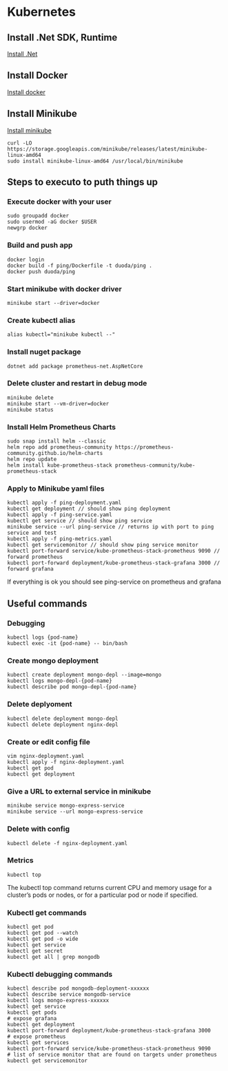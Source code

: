 # Kubernetes

## Install .Net SDK, Runtime

[Install .Net](https://docs.microsoft.com/en-us/dotnet/core/install/linux-ubuntu "Install .Net")


## Install Docker

[Install docker](https://docs.docker.com/engine/install/ubuntu/ "Install docker")

## Install Minikube

[Install minikube](https://minikube.sigs.k8s.io/docs/start/ "Install minikube")


```
curl -LO https://storage.googleapis.com/minikube/releases/latest/minikube-linux-amd64
sudo install minikube-linux-amd64 /usr/local/bin/minikube
```

## Steps to executo to puth things up

### Execute docker with your user

```
sudo groupadd docker
sudo usermod -aG docker $USER
newgrp docker
```

### Build and push app

```
docker login
docker build -f ping/Dockerfile -t duoda/ping .
docker push duoda/ping
```

### Start minikube with docker driver

`minikube start --driver=docker`

### Create kubectl alias

`alias kubectl="minikube kubectl --"`

### Install nuget package

`dotnet add package prometheus-net.AspNetCore`

### Delete cluster and restart in debug mode

```
minikube delete
minikube start --vm-driver=docker
minikube status
```

### Install Helm Prometheus Charts

```
sudo snap install helm --classic
helm repo add prometheus-community https://prometheus-community.github.io/helm-charts
helm repo update
helm install kube-prometheus-stack prometheus-community/kube-prometheus-stack
```

### Apply to Minikube yaml files

```
kubectl apply -f ping-deployment.yaml
kubectl get deployment // should show ping deployment
kubectl apply -f ping-service.yaml
kubectl get service // should show ping service
minikube service --url ping-service // returns ip with port to ping service and test
kubectl apply -f ping-metrics.yaml
kubectl get servicemonitor // should show ping service monitor
kubectl port-forward service/kube-prometheus-stack-prometheus 9090 // forward prometheus
kubectl port-forward deployment/kube-prometheus-stack-grafana 3000 // forward grafana
```
If everything is ok you should see ping-service on prometheus and grafana

## Useful commands

### Debugging

```
kubectl logs {pod-name}
kubectl exec -it {pod-name} -- bin/bash
```

### Create mongo deployment

```
kubectl create deployment mongo-depl --image=mongo
kubectl logs mongo-depl-{pod-name}
kubectl describe pod mongo-depl-{pod-name}
```

### Delete deplyoment

```
kubectl delete deployment mongo-depl
kubectl delete deployment nginx-depl
```

### Create or edit config file

```
vim nginx-deployment.yaml
kubectl apply -f nginx-deployment.yaml
kubectl get pod
kubectl get deployment
```

### Give a URL to external service in minikube

```
minikube service mongo-express-service
minikube service --url mongo-express-service
```

### Delete with config

`kubectl delete -f nginx-deployment.yaml`

### Metrics

`kubectl top`

The kubectl top command returns current CPU and memory usage for a cluster’s pods or nodes, or for a particular pod or node if specified.


### Kubectl get commands

```
kubectl get pod
kubectl get pod --watch
kubectl get pod -o wide
kubectl get service
kubectl get secret
kubectl get all | grep mongodb
```

### Kubectl debugging commands

```
kubectl describe pod mongodb-deployment-xxxxxx
kubectl describe service mongodb-service
kubectl logs mongo-express-xxxxxx
kubectl get service
kubectl get pods
# expose grafana
kubectl get deployment
kubectl port-forward deployment/kube-prometheus-stack-grafana 3000
# expose prometheus
kubectl get services
kubectl port-forward service/kube-prometheus-stack-prometheus 9090
# list of service monitor that are found on targets under prometheus
kubectl get servicemonitor
```